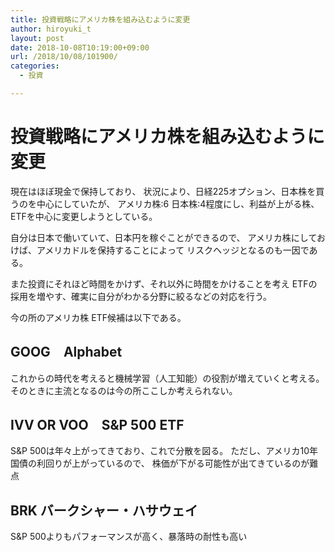 ```yaml
---
title: 投資戦略にアメリカ株を組み込むように変更
author: hiroyuki_t
layout: post
date: 2018-10-08T10:19:00+09:00
url: /2018/10/08/101900/
categories:
  - 投資

---
```


# 投資戦略にアメリカ株を組み込むように変更

現在はほぼ現金で保持しており、
状況により、日経225オプション、日本株を買うのを中心にしていたが、
アメリカ株:6 日本株:4程度にし、利益が上がる株、ETFを中心に変更しようとしている。

自分は日本で働いていて、日本円を稼ぐことができるので、
アメリカ株にしておけば、アメリカドルを保持することによって
リスクヘッジとなるのも一因である。

また投資にそれほど時間をかけず、それ以外に時間をかけることを考え
ETFの採用を増やす、確実に自分がわかる分野に絞るなどの対応を行う。

今の所のアメリカ株 ETF候補は以下である。

## GOOG　Alphabet
これからの時代を考えると機械学習（人工知能）の役割が増えていくと考える。
そのときに主流となるのは今の所ここしか考えられない。

## IVV OR VOO　S&P 500 ETF
S&P 500は年々上がってきており、これで分散を図る。
ただし、アメリカ10年国債の利回りが上がっているので、
株価が下がる可能性が出てきているのが難点

## BRK バークシャー・ハサウェイ
S&P 500よりもパフォーマンスが高く、暴落時の耐性も高い







